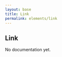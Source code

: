 ```yaml
---
layout: base
title: Link
permalink: elements/link
---
```


## Link

<p class="hint hint--error">No documentation yet.</p>